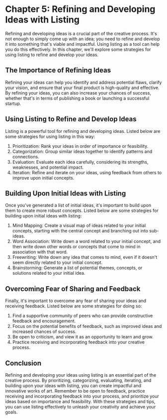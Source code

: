 Chapter 5: Refining and Developing Ideas with Listing
=====================================================

Refining and developing ideas is a crucial part of the creative process. It's not enough to simply come up with an idea; you need to refine and develop it into something that's viable and impactful. Using listing as a tool can help you do this effectively. In this chapter, we'll explore some strategies for using listing to refine and develop your ideas.

The Importance of Refining Ideas
--------------------------------

Refining your ideas can help you identify and address potential flaws, clarify your vision, and ensure that your final product is high-quality and effective. By refining your ideas, you can also increase your chances of success, whether that's in terms of publishing a book or launching a successful startup.

Using Listing to Refine and Develop Ideas
-----------------------------------------

Listing is a powerful tool for refining and developing ideas. Listed below are some strategies for using listing in this way:

1. Prioritization: Rank your ideas in order of importance or feasibility.
2. Categorization: Group similar ideas together to identify patterns and connections.
3. Evaluation: Evaluate each idea carefully, considering its strengths, weaknesses, and potential impact.
4. Iteration: Refine and iterate on your ideas, using feedback from others to improve upon initial concepts.

Building Upon Initial Ideas with Listing
----------------------------------------

Once you've generated a list of initial ideas, it's important to build upon them to create more robust concepts. Listed below are some strategies for building upon initial ideas with listing:

1. Mind Mapping: Create a visual map of ideas related to your initial concepts, starting with the central concept and branching out into sub-ideas.
2. Word Association: Write down a word related to your initial concept, and then write down other words or concepts that come to mind in association with that word.
3. Freewriting: Write down any idea that comes to mind, even if it doesn't seem directly related to your initial concept.
4. Brainstorming: Generate a list of potential themes, concepts, or solutions related to your initial idea.

Overcoming Fear of Sharing and Feedback
---------------------------------------

Finally, it's important to overcome any fear of sharing your ideas and receiving feedback. Listed below are some strategies for doing so:

1. Find a supportive community of peers who can provide constructive feedback and encouragement.
2. Focus on the potential benefits of feedback, such as improved ideas and increased chances of success.
3. Be open to criticism, and view it as an opportunity to learn and grow.
4. Practice receiving and incorporating feedback into your creative process.

Conclusion
----------

Refining and developing your ideas using listing is an essential part of the creative process. By prioritizing, categorizing, evaluating, iterating, and building upon your ideas with listing, you can create impactful and innovative works of art. Remember to be open to feedback, practice receiving and incorporating feedback into your process, and prioritize your ideas based on importance and feasibility. With these strategies and tips, you can use listing effectively to unleash your creativity and achieve your goals.
